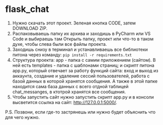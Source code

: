 # flask_chat

1. Нужно скачать этот проект. Зеленая кнопка CODE, затем DOWNLOAD ZIP.
2. Распаковываешь папку их архива и заходишь в PyCharm или VS Code и выбираешь там Открыть папку, проект или что-то в таком духе, чтобы слева были все файлы проекта.
3. Заходишь снизу в терминал и устанавливаешь все библиотеки питона через команду: <code>pip install -r requirements.txt</code>
4. Структура проекта: app - папка с самим приложением (сайтом). В ней есть templates - папка с шаблонами страниц; и скрипт питона app.py, который отвечает за работу функций сайта: вход и выход из аккаунта, создание и удаление сессий пользователей, работа с базой данных в которой хранятся сообщения. А также в этой папке находится сама база данных с всего отдной таблицей chat_messanges, в ктотрой хранятся все сообщения.
5. Чтобы запустить сайт нужно запустить скрипт app.py и в консоли высветится ссылка на сайт:  http://127.0.0.1:5000/.

P.S. Позвони, если где-то застрянешь или нужно будет объяснить что для чего нужно.
